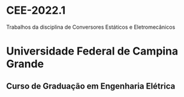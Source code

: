 # CEE-2022.1
Trabalhos da disciplina de Conversores Estáticos e Eletromecânicos

# Universidade Federal de Campina Grande
## Curso de Graduação em Engenharia Elétrica
